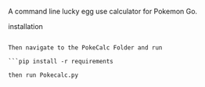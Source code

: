 A command line lucky egg use calculator for Pokemon Go.

installation

```git clone https://github.com/DietheVillain/PokeCalc.git

Then navigate to the PokeCalc Folder and run

```pip install -r requirements
  
then run Pokecalc.py
